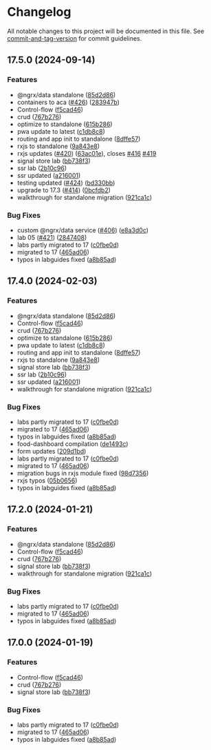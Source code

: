 # Changelog

All notable changes to this project will be documented in this file. See [commit-and-tag-version](https://github.com/absolute-version/commit-and-tag-version) for commit guidelines.

## 17.5.0 (2024-09-14)


### Features

* @ngrx/data standalone ([85d2d86](https://github.com/arambazamba/ng-adv/commit/85d2d86e2d1f4c7bb61b639147cf8042b8719f5d))
* containers to aca ([#426](https://github.com/arambazamba/ng-adv/issues/426)) ([283947b](https://github.com/arambazamba/ng-adv/commit/283947bf6dd04f6c6ed274f64096b0a33b7290a0))
* Control-flow ([f5cad46](https://github.com/arambazamba/ng-adv/commit/f5cad467dfaef9a026960a3d1c38d9db430e5453))
* crud ([767b276](https://github.com/arambazamba/ng-adv/commit/767b27623530cf80a135b3a855dec9600b71b5b9))
* optimize to standalone ([615b286](https://github.com/arambazamba/ng-adv/commit/615b286d6b768e8f9a1995ca2e3f7a05ba868c68))
* pwa update to latest ([c1db8c8](https://github.com/arambazamba/ng-adv/commit/c1db8c87bddd13c148e9ec8d46a8984a3a7f1943))
* routing and app init to standalone ([8dffe57](https://github.com/arambazamba/ng-adv/commit/8dffe57733fb98322b4f3e702663e356537c2622))
* rxjs to standalone ([9a843e8](https://github.com/arambazamba/ng-adv/commit/9a843e8d34ac2fc8b61b5a003ddae32eb60f2361))
* rxjs updates ([#420](https://github.com/arambazamba/ng-adv/issues/420)) ([63ac01e](https://github.com/arambazamba/ng-adv/commit/63ac01e84ff8ac9637801c603e813921351b667f)), closes [#416](https://github.com/arambazamba/ng-adv/issues/416) [#419](https://github.com/arambazamba/ng-adv/issues/419)
* signal store lab ([bb738f3](https://github.com/arambazamba/ng-adv/commit/bb738f33fdb181d9cb86fef0ee1c4652b0d07e0d))
* ssr lab ([2b10c96](https://github.com/arambazamba/ng-adv/commit/2b10c9625b6a54adaf9f675ad6d920a70326ecee))
* ssr updated ([a216001](https://github.com/arambazamba/ng-adv/commit/a21600160647f52140ca16f60420e73622dae5c8))
* testing updated ([#424](https://github.com/arambazamba/ng-adv/issues/424)) ([bd330bb](https://github.com/arambazamba/ng-adv/commit/bd330bbfa2f8296243529c7da027b54a547dd37f))
* upgrade to 17.3 ([#414](https://github.com/arambazamba/ng-adv/issues/414)) ([0bcfdb2](https://github.com/arambazamba/ng-adv/commit/0bcfdb232537234d424b45449a96d0df809087d9))
* walkthrough for standalone migration ([921ca1c](https://github.com/arambazamba/ng-adv/commit/921ca1c1d25fda21e407c7a37631c3e3b4e41650))


### Bug Fixes

* custom @ngrx/data service ([#406](https://github.com/arambazamba/ng-adv/issues/406)) ([e8a3d0c](https://github.com/arambazamba/ng-adv/commit/e8a3d0c13c7ebdf5b665f6f72e37667b72d761cc))
* lab 05 ([#421](https://github.com/arambazamba/ng-adv/issues/421)) ([2847408](https://github.com/arambazamba/ng-adv/commit/2847408ea18734c4d416f32c3a4b1ad539d9a6ad))
* labs partly migrated to 17 ([c0fbe0d](https://github.com/arambazamba/ng-adv/commit/c0fbe0d99978e18f4db06f6da8915c324d19f5b1))
* migrated to 17 ([465ad06](https://github.com/arambazamba/ng-adv/commit/465ad0665ce88bcafebffd5844d08bef6f3004c2))
* typos in labguides fixed ([a8b85ad](https://github.com/arambazamba/ng-adv/commit/a8b85ad00ba8901de8d1ece50cc5b02a2e03d177))

## 17.4.0 (2024-02-03)


### Features

* @ngrx/data standalone ([85d2d86](https://github.com/arambazamba/ng-adv/commit/85d2d86e2d1f4c7bb61b639147cf8042b8719f5d))
* Control-flow ([f5cad46](https://github.com/arambazamba/ng-adv/commit/f5cad467dfaef9a026960a3d1c38d9db430e5453))
* crud ([767b276](https://github.com/arambazamba/ng-adv/commit/767b27623530cf80a135b3a855dec9600b71b5b9))
* optimize to standalone ([615b286](https://github.com/arambazamba/ng-adv/commit/615b286d6b768e8f9a1995ca2e3f7a05ba868c68))
* pwa update to latest ([c1db8c8](https://github.com/arambazamba/ng-adv/commit/c1db8c87bddd13c148e9ec8d46a8984a3a7f1943))
* routing and app init to standalone ([8dffe57](https://github.com/arambazamba/ng-adv/commit/8dffe57733fb98322b4f3e702663e356537c2622))
* rxjs to standalone ([9a843e8](https://github.com/arambazamba/ng-adv/commit/9a843e8d34ac2fc8b61b5a003ddae32eb60f2361))
* signal store lab ([bb738f3](https://github.com/arambazamba/ng-adv/commit/bb738f33fdb181d9cb86fef0ee1c4652b0d07e0d))
* ssr lab ([2b10c96](https://github.com/arambazamba/ng-adv/commit/2b10c9625b6a54adaf9f675ad6d920a70326ecee))
* ssr updated ([a216001](https://github.com/arambazamba/ng-adv/commit/a21600160647f52140ca16f60420e73622dae5c8))
* walkthrough for standalone migration ([921ca1c](https://github.com/arambazamba/ng-adv/commit/921ca1c1d25fda21e407c7a37631c3e3b4e41650))


### Bug Fixes

* labs partly migrated to 17 ([c0fbe0d](https://github.com/arambazamba/ng-adv/commit/c0fbe0d99978e18f4db06f6da8915c324d19f5b1))
* migrated to 17 ([465ad06](https://github.com/arambazamba/ng-adv/commit/465ad0665ce88bcafebffd5844d08bef6f3004c2))
* typos in labguides fixed ([a8b85ad](https://github.com/arambazamba/ng-adv/commit/a8b85ad00ba8901de8d1ece50cc5b02a2e03d177))
* food-dashboard compilation ([de1493c](https://github.com/arambazamba/ng-adv/commit/de1493ce3e20e4c5bc2a7b0d4dcc33fff19097df))
* form updates ([209d1bd](https://github.com/arambazamba/ng-adv/commit/209d1bde8c61129cbc7e353034f0d981e3103512))
* labs partly migrated to 17 ([c0fbe0d](https://github.com/arambazamba/ng-adv/commit/c0fbe0d99978e18f4db06f6da8915c324d19f5b1))
* migrated to 17 ([465ad06](https://github.com/arambazamba/ng-adv/commit/465ad0665ce88bcafebffd5844d08bef6f3004c2))
* migration bugs in rxjs module fixed ([98d7356](https://github.com/arambazamba/ng-adv/commit/98d7356fae1432a9ab44aa65783feec233aa3eb6))
* rxjs typos ([05b0656](https://github.com/arambazamba/ng-adv/commit/05b0656fcd398e094bc47d7391c4880d76fa68be))
* typos in labguides fixed ([a8b85ad](https://github.com/arambazamba/ng-adv/commit/a8b85ad00ba8901de8d1ece50cc5b02a2e03d177))

## 17.2.0 (2024-01-21)


### Features

* @ngrx/data standalone ([85d2d86](https://github.com/arambazamba/ng-adv/commit/85d2d86e2d1f4c7bb61b639147cf8042b8719f5d))
* Control-flow ([f5cad46](https://github.com/arambazamba/ng-adv/commit/f5cad467dfaef9a026960a3d1c38d9db430e5453))
* crud ([767b276](https://github.com/arambazamba/ng-adv/commit/767b27623530cf80a135b3a855dec9600b71b5b9))
* signal store lab ([bb738f3](https://github.com/arambazamba/ng-adv/commit/bb738f33fdb181d9cb86fef0ee1c4652b0d07e0d))
* walkthrough for standalone migration ([921ca1c](https://github.com/arambazamba/ng-adv/commit/921ca1c1d25fda21e407c7a37631c3e3b4e41650))


### Bug Fixes

* labs partly migrated to 17 ([c0fbe0d](https://github.com/arambazamba/ng-adv/commit/c0fbe0d99978e18f4db06f6da8915c324d19f5b1))
* migrated to 17 ([465ad06](https://github.com/arambazamba/ng-adv/commit/465ad0665ce88bcafebffd5844d08bef6f3004c2))
* typos in labguides fixed ([a8b85ad](https://github.com/arambazamba/ng-adv/commit/a8b85ad00ba8901de8d1ece50cc5b02a2e03d177))

## 17.0.0 (2024-01-19)


### Features

* Control-flow ([f5cad46](https://github.com/arambazamba/ng-adv/commit/f5cad467dfaef9a026960a3d1c38d9db430e5453))
* crud ([767b276](https://github.com/arambazamba/ng-adv/commit/767b27623530cf80a135b3a855dec9600b71b5b9))
* signal store lab ([bb738f3](https://github.com/arambazamba/ng-adv/commit/bb738f33fdb181d9cb86fef0ee1c4652b0d07e0d))


### Bug Fixes

* labs partly migrated to 17 ([c0fbe0d](https://github.com/arambazamba/ng-adv/commit/c0fbe0d99978e18f4db06f6da8915c324d19f5b1))
* migrated to 17 ([465ad06](https://github.com/arambazamba/ng-adv/commit/465ad0665ce88bcafebffd5844d08bef6f3004c2))
* typos in labguides fixed ([a8b85ad](https://github.com/arambazamba/ng-adv/commit/a8b85ad00ba8901de8d1ece50cc5b02a2e03d177))
